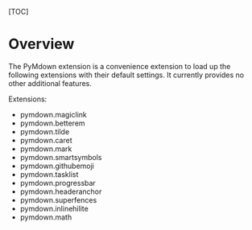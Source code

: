 [TOC]
# Overview
The PyMdown extension is a convenience extension to load up the following extensions with their default settings. It currently provides no other additional features.

Extensions:

- pymdown.magiclink
- pymdown.betterem
- pymdown.tilde
- pymdown.caret
- pymdown.mark
- pymdown.smartsymbols
- pymdown.githubemoji
- pymdown.tasklist
- pymdown.progressbar
- pymdown.headeranchor
- pymdown.superfences
- pymdown.inlinehilite
- pymdown.math
